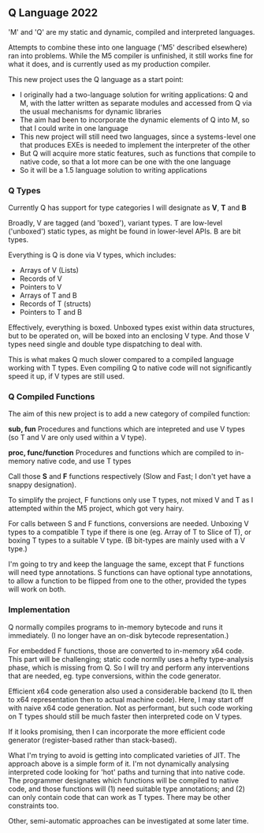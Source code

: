 ## Q Language 2022

'M' and 'Q' are my static and dynamic, compiled and interpreted languages.

Attempts to combine these into one language ('M5' described elsewhere) ran into problems. While the M5 compiler is unfinished, it still works fine for what it does, and is currently used as my production compiler.

This new project uses the Q language as a start point:

* I originally had a two-language solution for writing applications: Q and M, with the latter written as separate modules and accessed from Q via the usual mechanisms for dynamic libraries
* The aim had been to incorporate the dynamic elements of Q into M, so that I could write in one language
* This new project will still need two languages, since a systems-level one that produces EXEs is needed to implement the interpreter of the other
* But Q will acquire more static features, such as functions that compile to native code, so that a lot more can be one with the one language
* So it will be a 1.5 language solution to writing applications

### Q Types

Currently Q has support for type categories I will designate as **V**, **T** and **B**

Broadly, V are tagged (and 'boxed'), variant types. T are low-level ('unboxed') static types, as might be found in lower-level APIs. B are bit types.

Everything is Q is done via V types, which includes:

* Arrays of V (Lists)
* Records of V
* Pointers to V
* Arrays of T and B
* Records of T (structs)
* Pointers to T and B

Effectively, everything is boxed. Unboxed types exist within data structures, but to be operated on, will be boxed into an enclosing V type. And those V types need single and double type dispatching to deal with.

This is what makes Q much slower compared to a compiled language working with T types. Even compiling Q to native code will not significantly speed it up, if V types are still used.

### Q Compiled Functions

The aim of this new project is to add a new category of compiled function:

**sub, fun** Procedures and functions which are intepreted and use V types (so T and V are only used within a V type).

**proc, func/function** Procedures and functions which are compiled to in-memory native code, and use T types

Call those **S** and **F** functions respectively (Slow and Fast; I don't yet have a snappy designation).

To simplify the project, F functions only use T types, not mixed V and T as I attempted within the M5 project, which got very hairy.

For calls between S and F functions, conversions are needed. Unboxing V types to a compatible T type if there is one (eg. Array of T to Slice of T), or boxing T types to a suitable V type. (B bit-types are mainly used with a V type.)

I'm going to try and keep the language the same, except that F functions will need type annotations. S functions can have optional type annotations, to allow a function to be flipped from one to the other, provided the types will work on both.

### Implementation

Q normally compiles programs to in-memory bytecode and runs it immediately. (I no longer have an on-disk bytecode representation.)

For embedded F functions, those are converted to in-memory x64 code. This part will be challenging; static code normlly uses a hefty type-analysis phase, which is missing from Q. So I will try and perform any interventions that are needed, eg. type conversions, within the code generator.

Efficient x64 code generation also used a considerable backend (to IL then to x64 representation then to actual machine code). Here, I may start off with naive x64 code generation. Not as performant, but such code working on T types should still be much faster then interpreted code on V types.

If it looks promising, then I can incorporate the more efficient code generator (register-based rather than stack-based).

What I'm trying to avoid is getting into complicated varieties of JIT. The approach above is a simple form of it. I'm not dynamically analysing interpreted code looking for 'hot' paths and turning that into native code. The programmer designates which functions will be compiled to native code, and those functions will (1) need suitable type annotations; and (2) can only contain code that can work as T types. There may be other constraints too.

Other, semi-automatic approaches can be investigated at some later time.

